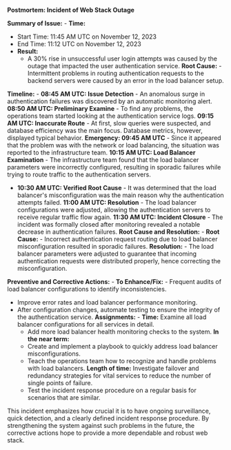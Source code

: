 **Postmortem: Incident of Web Stack Outage**

**Summary of Issue:** - **Time:** 
  - Start Time: 11:45 AM UTC on November 12, 2023
  - End Time: 11:12 UTC on November 12, 2023
- **Result:**
  - A 30% rise in unsuccessful user login attempts was caused by the outage that impacted the user authentication service.
**Root Cause:** - Intermittent problems in routing authentication requests to the backend servers were caused by an error in the load balancer setup.

**Timeline:** - **08:45 AM UTC: Issue Detection** - An anomalous surge in authentication failures was discovered by an automatic monitoring alert.
**08:50 AM UTC: Preliminary Examine** - To find any problems, the operations team started looking at the authentication service logs.
**09:15 AM UTC: Inaccurate Route** - At first, slow queries were suspected, and database efficiency was the main focus. Database metrics, however, displayed typical behavior.
**Emergency: 09:45 AM UTC** - Since it appeared that the problem was with the network or load balancing, the situation was reported to the infrastructure team.
**10:15 AM UTC: Load Balancer Examination** - The infrastructure team found that the load balancer parameters were incorrectly configured, resulting in sporadic failures while trying to route traffic to the authentication servers.
- **10:30 AM UTC: Verified Root Cause** - It was determined that the load balancer's misconfiguration was the main reason why the authentication attempts failed.
**11:00 AM UTC: Resolution** - The load balancer configurations were adjusted, allowing the authentication servers to receive regular traffic flow again.
**11:30 AM UTC: Incident Closure** - The incident was formally closed after monitoring revealed a notable decrease in authentication failures.
**Root Cause and Resolution:** - **Root Cause:** - Incorrect authentication request routing due to load balancer misconfiguration resulted in sporadic failures.
**Resolution:** - The load balancer parameters were adjusted to guarantee that incoming authentication requests were distributed properly, hence correcting the misconfiguration.

**Preventive and Corrective Actions:** - **To Enhance/Fix:** - Frequent audits of load balancer configurations to identify inconsistencies.
  - Improve error rates and load balancer performance monitoring.
  - After configuration changes, automate testing to ensure the integrity of the authentication service.
**Assignments:** - **Time:**
    Examine all load balancer configurations for all services in detail.
    - Add more load balancer health monitoring checks to the system.
  **In the near term:**
    - Create and implement a playbook to quickly address load balancer misconfigurations.
    - Teach the operations team how to recognize and handle problems with load balancers.
  **Length of time:**
    Investigate failover and redundancy strategies for vital services to reduce the number of single points of failure.
    - Test the incident response procedure on a regular basis for scenarios that are similar.

This incident emphasizes how crucial it is to have ongoing surveillance, quick detection, and a clearly defined incident response procedure. By strengthening the system against such problems in the future, the corrective actions hope to provide a more dependable and robust web stack.

